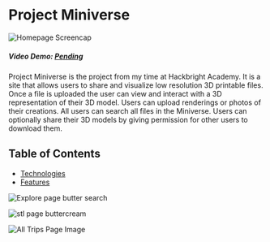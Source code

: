 # Project Miniverse

![](https://github.com/CWestbrookSF/Project-Miniverse/static/images/homepage_screencap.jpg "Homepage Screencap")

##### Video Demo: [Pending](https://www.youtube.com/)<br>

Project Miniverse is the project from my time at Hackbright Academy. It is a site that allows users to share and visualize low resolution 3D printable files. Once a file is uploaded the user can view and interact with a 3D representation of their 3D model. Users can upload renderings or photos of their creations. All users can search all files in the Miniverse. Users can optionally share their 3D models by giving permission for other users to download them.

## Table of Contents
* [Technologies](#technologies)
* [Features](#features)

![](https://github.com/CWestbrookSF/Project-Miniverse/blob/master/static/images/explore_page_butter.jpg "Explore page butter search")

![](https://github.com/CWestbrookSF/Project-Miniverse/blob/master/static/images/page_for_buttercream_cupcake_stl.jpg "stl page buttercream")

![](https://github.com/kellyoung/itinerary-mapper/blob/post-hackbright/readme-pics/alltrips.png?raw=true "All Trips Page Image")